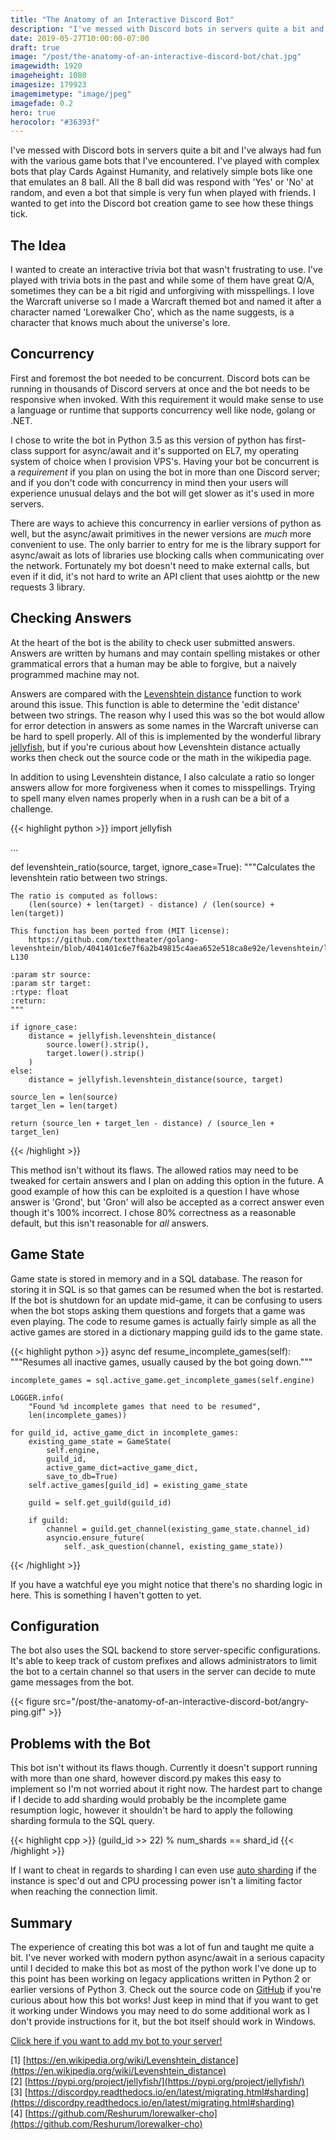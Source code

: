 ```yaml
---
title: "The Anatomy of an Interactive Discord Bot"
description: "I've messed with Discord bots in servers quite a bit and I've always had fun with the various game bots that I've encountered. I've played with complex bots that play Cards Against Humanity, and relatively simple bots like one that emulates an 8 ball. All the 8 ball did was respond with 'Yes' or 'No' at random, and even a bot that simple is very fun when played with friends. I wanted to get into the Discord bot creation game to see how these things tick."
date: 2019-05-27T10:00:00-07:00
draft: true
image: "/post/the-anatomy-of-an-interactive-discord-bot/chat.jpg"
imagewidth: 1920
imageheight: 1080
imagesize: 179923
imagemimetype: "image/jpeg"
imagefade: 0.2
hero: true
herocolor: "#36393f"
---
```


I've messed with Discord bots in servers quite a bit and I've always had fun with the various game bots that I've encountered. I've played with complex bots that play Cards Against Humanity, and relatively simple bots like one that emulates an 8 ball. All the 8 ball did was respond with 'Yes' or 'No' at random, and even a bot that simple is very fun when played with friends. I wanted to get into the Discord bot creation game to see how these things tick.

<!--more-->

## The Idea

I wanted to create an interactive trivia bot that wasn't frustrating to use. I've played with trivia bots in the past and while some of them have great Q/A, sometimes they can be a bit rigid and unforgiving with misspellings. I love the Warcraft universe so I made a Warcraft themed bot and named it after a character named 'Lorewalker Cho', which as the name suggests, is a character that knows much about the universe's lore.

## Concurrency

First and foremost the bot needed to be concurrent. Discord bots can be running in thousands of Discord servers at once and the bot needs to be responsive when invoked. With this requirement it would make sense to use a language or runtime that supports concurrency well like node, golang or .NET.

I chose to write the bot in Python 3.5 as this version of python has first-class support for async/await and it's supported on EL7, my operating system of choice when I provision VPS's. Having your bot be concurrent is a _requirement_ if you plan on using the bot in more than one Discord server; and if you don't code with concurrency in mind then your users will experience unusual delays and the bot will get slower as it's used in more servers.

There are ways to achieve this concurrency in earlier versions of python as well, but the async/await primitives in the newer versions are _much_ more convenient to use. The only barrier to entry for me is the library support for async/await as lots of libraries use blocking calls when communicating over the network. Fortunately my bot doesn't need to make external calls, but even if it did, it's not hard to write an API client that uses aiohttp or the new requests 3 library.

## Checking Answers

At the heart of the bot is the ability to check user submitted answers. Answers are written by humans and may contain spelling mistakes or other grammatical errors that a human may be able to forgive, but a naively programmed machine may not.

Answers are compared with the [Levenshtein distance](https://en.wikipedia.org/wiki/Levenshtein_distance) function to work around this issue. This function is able to determine the 'edit distance' between two strings. The reason why I used this was so the bot would allow for error detection in answers as some names in the Warcraft universe can be hard to spell properly. All of this is implemented by the wonderful library [jellyfish](https://pypi.org/project/jellyfish/), but if you're curious about how Levenshtein distance actually works then check out the source code or the math in the wikipedia page.

In addition to using Levenshtein distance, I also calculate a ratio so longer answers allow for more forgiveness when it comes to misspellings. Trying to spell many elven names properly when in a rush can be a bit of a challenge.

{{< highlight python >}}
import jellyfish

...

def levenshtein_ratio(source, target, ignore_case=True):
    """Calculates the levenshtein ratio between two strings.

    The ratio is computed as follows:
        (len(source) + len(target) - distance) / (len(source) + len(target))

    This function has been ported from (MIT license):
        https://github.com/texttheater/golang-levenshtein/blob/4041401c6e7f6a2b49815c4aea652e518ca8e92e/levenshtein/levenshtein.go#L115-L130

    :param str source:
    :param str target:
    :rtype: float
    :return:
    """

    if ignore_case:
        distance = jellyfish.levenshtein_distance(
            source.lower().strip(),
            target.lower().strip()
        )
    else:
        distance = jellyfish.levenshtein_distance(source, target)

    source_len = len(source)
    target_len = len(target)

    return (source_len + target_len - distance) / (source_len + target_len)
{{< /highlight >}}


This method isn't without its flaws. The allowed ratios may need to be tweaked for certain answers and I plan on adding this option in the future. A good example of how this can be exploited is a question I have whose answer is 'Grond', but 'Gron' will also be accepted as a correct answer even though it's 100% incorrect. I chose 80% correctness as a reasonable default, but this isn't reasonable for _all_ answers.

## Game State

Game state is stored in memory and in a SQL database. The reason for storing it in SQL is so that games can be resumed when the bot is restarted. If the bot is shutdown for an update mid-game, it can be confusing to users when the bot stops asking them questions and forgets that a game was even playing. The code to resume games is actually fairly simple as all the active games are stored in a dictionary mapping guild ids to the game state.

{{< highlight python >}}
async def resume_incomplete_games(self):
    """Resumes all inactive games, usually caused by the bot going down."""

    incomplete_games = sql.active_game.get_incomplete_games(self.engine)

    LOGGER.info(
        "Found %d incomplete games that need to be resumed",
        len(incomplete_games))

    for guild_id, active_game_dict in incomplete_games:
        existing_game_state = GameState(
            self.engine,
            guild_id,
            active_game_dict=active_game_dict,
            save_to_db=True)
        self.active_games[guild_id] = existing_game_state

        guild = self.get_guild(guild_id)

        if guild:
            channel = guild.get_channel(existing_game_state.channel_id)
            asyncio.ensure_future(
                self._ask_question(channel, existing_game_state))
{{< /highlight >}}

If you have a watchful eye you might notice that there's no sharding logic in here. This is something I haven't gotten to yet.

## Configuration

The bot also uses the SQL backend to store server-specific configurations. It's able to keep track of custom prefixes and allows administrators to limit the bot to a certain channel so that users in the server can decide to mute game messages from the bot.

{{< figure src="/post/the-anatomy-of-an-interactive-discord-bot/angry-ping.gif" >}}

## Problems with the Bot

This bot isn't without its flaws though. Currently it doesn't support running with more than one shard, however discord.py makes this easy to implement so I'm not worried about it right now. The hardest part to change if I decide to add sharding would probably be the incomplete game resumption logic, however it shouldn't be hard to apply the following sharding formula to the SQL query.

{{< highlight cpp >}}
(guild_id >> 22) % num_shards == shard_id
{{< /highlight >}}

If I want to cheat in regards to sharding I can even use [auto sharding](https://discordpy.readthedocs.io/en/latest/migrating.html#sharding) if the instance is spec'd out and CPU processing power isn't a limiting factor when reaching the connection limit.

## Summary

The experience of creating this bot was a lot of fun and taught me quite a bit. I've never worked with modern python async/await in a serious capacity until I decided to make this bot as most of the python work I've done up to this point has been working on legacy applications written in Python 2 or earlier versions of Python 3. Check out the source code on [GitHub](https://github.com/Reshurum/lorewalker-cho) if you're curious about how this bot works! Just keep in mind that if you want to get it working under Windows you may need to do some additional work as I don't provide instructions for it, but the bot itself should work in Windows.

[Click here if you want to add my bot to your server!](https://discordapp.com/api/oauth2/authorize?client_id=378721268515602443&permissions=3136&scope=bot)

[1] [https://en.wikipedia.org/wiki/Levenshtein_distance](https://en.wikipedia.org/wiki/Levenshtein_distance)<br>
[2] [https://pypi.org/project/jellyfish/](https://pypi.org/project/jellyfish/)<br>
[3] [https://discordpy.readthedocs.io/en/latest/migrating.html#sharding](https://discordpy.readthedocs.io/en/latest/migrating.html#sharding)<br>
[4] [https://github.com/Reshurum/lorewalker-cho](https://github.com/Reshurum/lorewalker-cho)<br>

